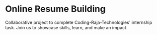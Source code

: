 <h1>Online Resume Building</h1>
<p></p>Collaborative project to complete Coding-Raja-Technologies' internship task. Join us to showcase skills, learn, and make an impact.</p>
